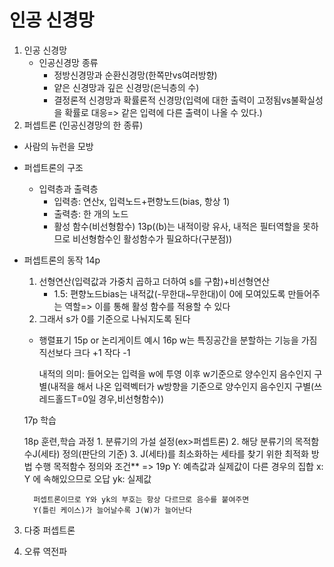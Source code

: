# 인공 신경망
1. 인공 신경망
    * 인공신경망 종류
        * 정방신경망과 순환신경망(한쪽만vs여러방향)
        * 얕은 신경망과 깊은 신경망(은닉층의 수)
        * 결정론적 신경망과 확률론적 신경망(입력에 대한 출력이 고정됨vs불확실성을 확률로 대응=> 같은 입력에 다른 출력이 나올 수 있다.)
2. 퍼셉트론 (인공신경망의 한 종류)
* 사람의 뉴런을 모방
* 퍼셉트론의 구조
    * 입력층과 출력층
        * 입력층: 연산x, 입력노드+편향노드(bias, 항상 1)
        * 출력층: 한 개의 노드
        * 활성 함수(비선형함수)
        13p((b)는 내적이랑 유사, 내적은 필터역할을 못하므로 비선형함수인 활성함수가 필요하다(구분점))
* 퍼셉트론의 동작
    14p
    1. 선형연산(입력값과 가중치 곱하고 더하여 s를 구함)+비선형연산
        * 1.5: 편향노드bias는 내적값(-무한대~무한대)이 0에 모여있도록 만들어주는 역할=> 이를 통해 활성 함수를 적용할 수 있다
    2. 그래서 s가 0를 기준으로 나눠지도록 된다
    * 행렬표기
15p or 논리게이트 예시
    16p w는 특징공간을 분할하는 기능을 가짐
        직선보다 크다 +1 작다 -1

        내적의 의미: 들어오는 입력을 w에 투영 이후 w기준으로 양수인지 음수인지 구별(내적을 해서 나온 입력벡터가 w방향을 기준으로 양수인지 음수인지 구별(쓰레드홀드T=0일 경우,비선형함수))

    17p 학습

    18p 훈련,학습 과정
        1. 분류기의 가설 설정(ex>퍼셉트론)
        2. 해당 분류기의 목적함수J(세타) 정의(판단의 기준)
        3. J(세타)를 최소화하는 세타를 찾기 위한 최적화 방법 수행
    목적함수 정의와 조건**
    => 19p 
        Y: 예측값과 실제값이 다른 경우의 집합
        x: Y 에 속해있으므로 오답
        yk: 실제값

        퍼셉트론이므로 Y와 yk의 부호는 항상 다르므로 음수를 붙여주면
        Y(틀린 케이스)가 늘어날수록 J(W)가 늘어난다

3. 다중 퍼셉트론




4. 오류 역전파
